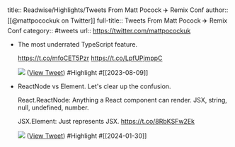 title:: Readwise/Highlights/Tweets From Matt Pocock ✈️ Remix Conf
author:: [[@mattpocockuk on Twitter]]
full-title:: Tweets From Matt Pocock ✈️ Remix Conf
category:: #tweets
url:: https://twitter.com/mattpocockuk

- The most underrated TypeScript feature.
  
  https://t.co/mfoCET5Pzr https://t.co/LpfUPjmppC
  
  ![](https://pbs.twimg.com/media/F3AOhMfXsAAKt-o.jpg) ([View Tweet](https://twitter.com/mattpocockuk/status/1688865854471995392)) #Highlight #[[2023-08-09]]
- ReactNode vs Element. Let's clear up the confusion.
  
  React.ReactNode: Anything a React component can render. JSX, string, null, undefined, number.
  
  JSX.Element: Just represents JSX. https://t.co/8RbKSFw2Ek
  
  ![](https://pbs.twimg.com/media/GFAbdCEXQAAam63.jpg) ([View Tweet](https://twitter.com/mattpocockuk/status/1751930443149054034)) #Highlight #[[2024-01-30]]
